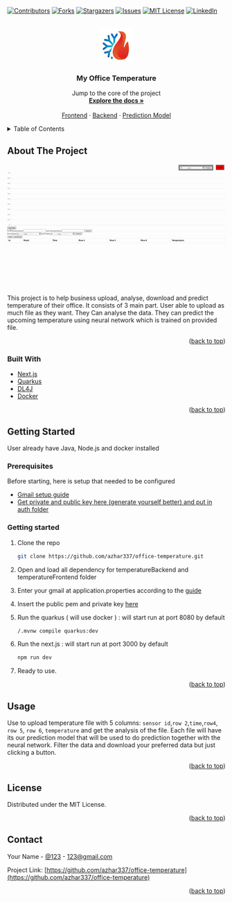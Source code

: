 <div id="top"></div>

[![Contributors][contributors-shield]][contributors-url]
[![Forks][forks-shield]][forks-url]
[![Stargazers][stars-shield]][stars-url]
[![Issues][issues-shield]][issues-url]
[![MIT License][license-shield]][license-url]
[![LinkedIn][linkedin-shield]][linkedin-url]



<!-- PROJECT LOGO -->
<br />
<div align="center">
  <a href="https://github.com/azhar337/office-temperature">
    <img src="images/logo.PNG" alt="Logo" width="80" height="80">
  </a>

<h3 align="center">My Office Temperature</h3>

  <p align="center">
    Jump to the core of the project
    <br />
    <a href=""><strong>Explore the docs »</strong></a>
    <br />
    <br />
    <a href="https://github.com/azhar337/office-temperature/tree/main/temperatureFrontend/webapp">Frontend</a>
    ·
    <a href="https://github.com/azhar337/office-temperature/tree/main/temperatureBackend/src/main/java/org/azhar">Backend</a>
    ·
    <a href="https://github.com/azhar337/office-temperature/tree/main/temperatureBackend/src/main/java/org/azhar/prediction">Prediction Model</a>
  </p>
</div>



<!-- TABLE OF CONTENTS -->
<details>
  <summary>Table of Contents</summary>
  <ol>
    <li>
      <a href="#about-the-project">About The Project</a>
      <ul>
        <li><a href="#built-with">Built With</a></li>
      </ul>
    </li>
    <li>
      <a href="#getting-started">Getting Started</a>
      <ul>
        <li><a href="#prerequisites">Prerequisites</a></li>
        <li><a href="#installation">Installation</a></li>
      </ul>
    </li>
    <li><a href="#usage">Usage</a></li>
    <li><a href="#license">License</a></li>
    <li><a href="#contact">Contact</a></li>
    <li><a href="#acknowledgments">Acknowledgments</a></li>
  </ol>
</details>



<!-- ABOUT THE PROJECT -->
## About The Project

![Product Name Screen Shot][product-screenshot]

This project is to help business upload, analyse, download and predict temperature of their office. It consists of 3 main part. User able to upload as much file as they want. They Can analyse the data. They can predict the upcoming temperature using neural network which is trained on provided file.

<p align="right">(<a href="#top">back to top</a>)</p>



### Built With

* [Next.js](https://nextjs.org/)
* [Quarkus](https://quarkus.io/)
* [DL4J](https://deeplearning4j.konduit.ai/)
* [Docker](https://www.docker.com/)

<p align="right">(<a href="#top">back to top</a>)</p>



<!-- GETTING STARTED -->
## Getting Started

User already have Java, Node.js and docker installed

### Prerequisites

Before starting, here is setup that needed to be configured 
* [Gmail setup guide](https://quarkus.io/guides/mailer-reference#gmail-specific-configuration )
* [Get private and public key here (generate yourself better) and put in auth folder](https://dinochiesa.github.io/jwt/)

### Getting started

1. Clone the repo
   ```sh
   git clone https://github.com/azhar337/office-temperature.git
   ```
2. Open and load all dependency for temperatureBackend and temperatureFrontend folder


3. Enter your gmail at application.properties according to the [guide](https://quarkus.io/guides/mailer-reference#gmail-specific-configuration)

4. Insert the public pem and private key [here](https://github.com/azhar337/office-temperature/tree/main/temperatureBackend/src/main/resources/auth)

5. Run the quarkus ( will use docker ) : will start run at port 8080 by default
    ```sh
   /.mvnw compile quarkus:dev
   ```

6. Run the next.js : will start run at port 3000 by default
    ```sh
   npm run dev
   ```
7. Ready to use.

<p align="right">(<a href="#top">back to top</a>)</p>



<!-- USAGE EXAMPLES -->
## Usage

Use to upload temperature file with 5 columns: `sensor id`,`row 2`,`time`,`row4`, `row 5`, `row 6`, `temperature` and get the analysis of the file. Each file will have its our prediction model that will be used to do prediction together with the neural network. Filter the data and download your preferred data but just clicking a button.    

<p align="right">(<a href="#top">back to top</a>)</p>


<!-- LICENSE -->
## License

Distributed under the MIT License.

<p align="right">(<a href="#top">back to top</a>)</p>



<!-- CONTACT -->
## Contact

Your Name - [@123](https://twitter.com/123) - 123@gmail.com

Project Link: [https://github.com/azhar337/office-temperature](https://github.com/azhar337/office-temperature)

<p align="right">(<a href="#top">back to top</a>)</p>



<!-- MARKDOWN LINKS & IMAGES -->
<!-- https://www.markdownguide.org/basic-syntax/#reference-style-links -->
[contributors-shield]: https://img.shields.io/github/contributors/github_username/repo_name.svg?style=for-the-badge
[contributors-url]: https://github.com/azhar337/office-temperature/graphs/contributors
[forks-shield]: https://img.shields.io/github/forks/github_username/repo_name.svg?style=for-the-badge
[forks-url]: https://github.com/azhar337/office-temperature
[stars-shield]: https://img.shields.io/github/stars/github_username/repo_name.svg?style=for-the-badge
[stars-url]: https://github.com/azhar337/office-temperature
[issues-shield]: https://img.shields.io/github/issues/github_username/repo_name.svg?style=for-the-badge
[issues-url]: https://github.com/azhar337/office-temperature/issues
[license-shield]: https://img.shields.io/github/license/github_username/repo_name.svg?style=for-the-badge
[license-url]: https://github.com/azhar337/office-temperature
[linkedin-shield]: https://img.shields.io/badge/-LinkedIn-black.svg?style=for-the-badge&logo=linkedin&colorB=555
[linkedin-url]: https://www.linkedin.com/in/mohamamd-azhar-b227401a0/
[product-screenshot]: images/project.gif
